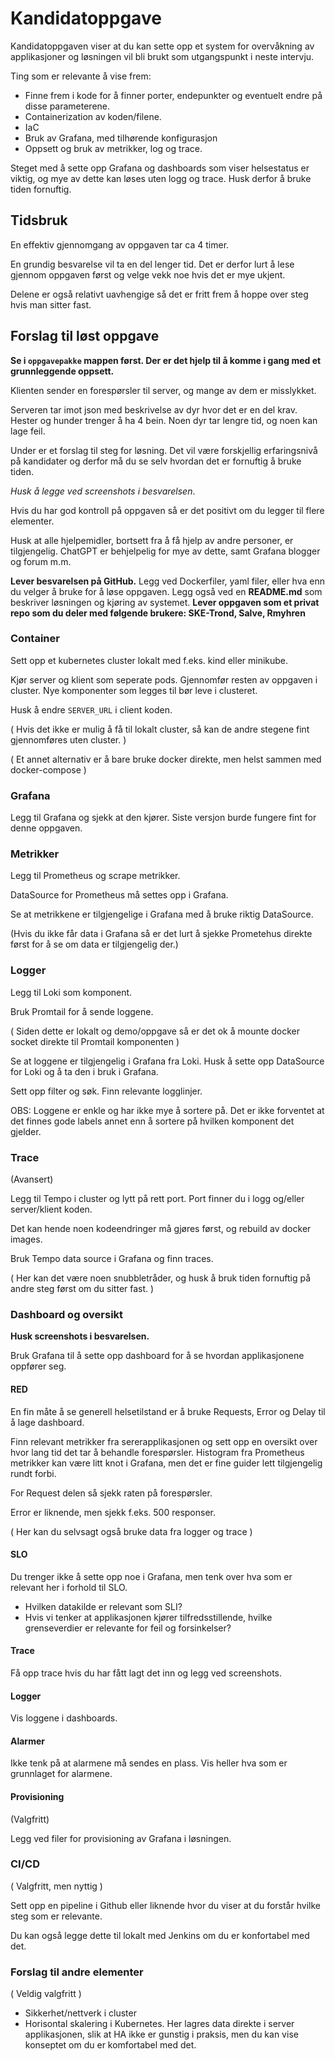 # Kandidatoppgave

Kandidatoppgaven viser at du kan sette opp et system for overvåkning av applikasjoner og 
løsningen vil bli brukt som utgangspunkt i neste intervju. 

Ting som er relevante å vise frem:
- Finne frem i kode for å finner porter, endepunkter og eventuelt endre på disse parameterene. 
- Containerization av koden/filene. 
- IaC
- Bruk av Grafana, med tilhørende konfigurasjon
- Oppsett og bruk av metrikker, log og trace.

Steget med å sette opp Grafana og dashboards som viser helsestatus er viktig, og mye av dette kan løses uten logg og trace. Husk derfor å bruke tiden fornuftig.  

## Tidsbruk

En effektiv gjennomgang av oppgaven tar ca 4 timer. 

En grundig besvarelse vil ta en del lenger tid. Det er derfor lurt å lese gjennom oppgaven først og velge vekk noe hvis det er mye ukjent. 

Delene er også relativt uavhengige så det er fritt frem å hoppe over steg hvis man sitter fast. 

## Forslag til løst oppgave

**Se i `oppgavepakke` mappen først. Der er det hjelp til å komme i gang med et grunnleggende oppsett.**

Klienten sender en forespørsler til server, og mange av dem er misslykket. 

Serveren tar imot json med beskrivelse av dyr hvor det er en del krav. Hester og hunder
trenger å ha 4 bein. Noen dyr tar lengre tid, og noen kan lage feil.

Under er et forslag til steg for løsning. Det vil være forskjellig erfaringsnivå på kandidater og derfor må du se selv hvordan det er fornuftig å bruke tiden. 

*Husk å legge ved screenshots i besvarelsen*.

Hvis du har god kontroll på oppgaven så er det positivt om du legger til flere elementer.

Husk at alle hjelpemidler, bortsett fra å få hjelp av andre personer, er tilgjengelig. ChatGPT er behjelpelig for mye av dette, samt Grafana blogger og forum m.m.

**Lever besvarelsen på GitHub.** Legg ved Dockerfiler, yaml filer, eller hva enn du velger å bruke for å løse oppgaven.
Legg også ved en **README.md** som beskriver løsningen og kjøring av systemet. 
**Lever oppgaven som et privat repo som du deler med følgende brukere: SKE-Trond, Salve, Rmyhren**

### Container

Sett opp et kubernetes cluster lokalt med f.eks. kind eller minikube.

Kjør server og klient som seperate pods. Gjennomfør resten av oppgaven i cluster. Nye komponenter som legges til bør leve i clusteret.

Husk å endre `SERVER_URL` i client koden.

( Hvis det ikke er mulig å få til lokalt cluster, så kan de andre stegene fint gjennomføres uten cluster. )

( Et annet alternativ er å bare bruke docker direkte, men helst sammen med docker-compose )

### Grafana

Legg til Grafana og sjekk at den kjører. Siste versjon burde fungere fint for denne oppgaven. 


### Metrikker

Legg til Prometheus og scrape metrikker.

DataSource for Prometheus må settes opp i Grafana.

Se at metrikkene er tilgjengelige i Grafana med å bruke riktig DataSource.

(Hvis du ikke får data i Grafana så er det lurt å sjekke Prometehus direkte først for å se om data er tilgjengelig der.)


### Logger

Legg til Loki som komponent. 

Bruk Promtail for å sende loggene. 

( Siden dette er lokalt og demo/oppgave så er det ok å mounte docker socket direkte til Promtail komponenten )

Se at loggene er tilgjengelig i Grafana fra Loki. Husk å sette opp DataSource for Loki og å ta den i bruk i Grafana.

Sett opp filter og søk. Finn relevante logglinjer. 

OBS: Loggene er enkle og har ikke mye å sortere på. Det er ikke forventet at det finnes gode labels annet enn å sortere på hvilken komponent det gjelder.


### Trace

(Avansert)

Legg til Tempo i cluster og lytt på rett port. Port finner du i logg og/eller server/klient koden.

Det kan hende noen kodeendringer må gjøres først, og rebuild av docker images.

Bruk Tempo data source i Grafana og finn traces.

( Her kan det være noen snubbletråder, og husk å bruk tiden fornuftig på andre steg først om du sitter fast. )


### Dashboard og oversikt

**Husk screenshots i besvarelsen.**

Bruk Grafana til å sette opp dashboard for å se hvordan applikasjonene oppfører seg. 

#### RED

En fin måte å se generell helsetilstand er å bruke Requests, Error og Delay til å lage dashboard.

Finn relevant metrikker fra sererapplikasjonen og sett opp en oversikt over hvor lang tid det tar å behandle forespørsler.
Histogram fra Prometheus metrikker kan være litt knot i Grafana, men det er fine guider lett tilgjengelig rundt forbi.

For Request delen så sjekk raten på forespørsler. 

Error er liknende, men sjekk f.eks. 500 responser. 

( Her kan du selvsagt også bruke data fra logger og trace )

#### SLO

Du trenger ikke å sette opp noe i Grafana, men tenk over hva som er relevant her i forhold til SLO. 

- Hvilken datakilde er relevant som SLI?
- Hvis vi tenker at applikasjonen kjører tilfredsstillende, hvilke grenseverdier er relevante for feil og forsinkelser?

#### Trace

Få opp trace hvis du har fått lagt det inn og legg ved screenshots.

#### Logger

Vis loggene i dashboards.

#### Alarmer

Ikke tenk på at alarmene må sendes en plass. Vis heller hva som er grunnlaget for alarmene. 

#### Provisioning

(Valgfritt)

Legg ved filer for provisioning av Grafana i løsningen.

### CI/CD

( Valgfritt, men nyttig )

Sett opp en pipeline i Github eller liknende hvor du viser at du forstår hvilke steg 
som er relevante. 

Du kan også legge dette til lokalt med Jenkins om du er konfortabel med det.


### Forslag til andre elementer

( Veldig valgfritt ) 

- Sikkerhet/nettverk i cluster
- Horisontal skalering i Kubernetes. Her lagres data direkte i server applikasjonen, slik at HA ikke er gunstig i praksis, men du kan vise konseptet om du er komfortabel med det.

